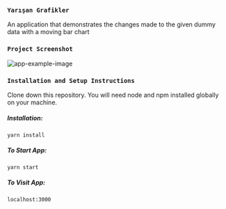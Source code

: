 ### `Yarışan Grafikler`

An application that demonstrates the changes made to the given dummy data with a moving bar chart

### `Project Screenshot`

![app-example-image](https://i.hizliresim.com/sbu0mme.png)

### `Installation and Setup Instructions`

Clone down this repository. You will need node and npm installed globally on your machine.

##### Installation:

```yarn install```

##### To Start App:

```yarn start```

##### To Visit App:

```localhost:3000```

